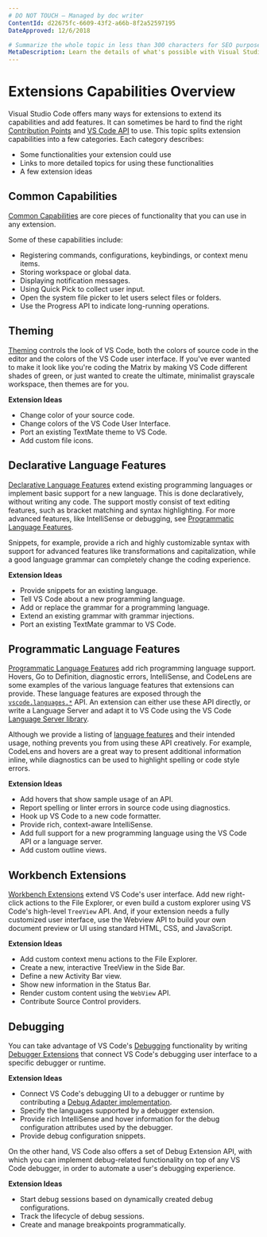 ```yaml
---
# DO NOT TOUCH — Managed by doc writer
ContentId: d22675fc-6609-43f2-a66b-8f2a52597195
DateApproved: 12/6/2018

# Summarize the whole topic in less than 300 characters for SEO purpose
MetaDescription: Learn the details of what's possible with Visual Studio Code's rich extension (plug-in) API.
---
```


# Extensions Capabilities Overview

Visual Studio Code offers many ways for extensions to extend its capabilities and add features. It can sometimes be hard to find the right [Contribution Points](/api/references/contribution-points) and [VS Code API](/api/references/vscode-api) to use. This topic splits extension capabilities into a few categories. Each category describes:

- Some functionalities your extension could use
- Links to more detailed topics for using these functionalities
- A few extension ideas

## Common Capabilities

[Common Capabilities](./common-capabilities) are core pieces of functionality that you can use in any extension.

Some of these capabilities include:

- Registering commands, configurations, keybindings, or context menu items.
- Storing workspace or global data.
- Displaying notification messages.
- Using Quick Pick to collect user input.
- Open the system file picker to let users select files or folders.
- Use the Progress API to indicate long-running operations.

## Theming

[Theming](./theming) controls the look of VS Code, both the colors of source code in the editor and the colors of the VS Code user interface. If you've ever wanted to make it look like you're coding the Matrix by making VS Code different shades of green, or just wanted to create the ultimate, minimalist grayscale workspace, then themes are for you.

**Extension Ideas**

- Change color of your source code.
- Change colors of the VS Code User Interface.
- Port an existing TextMate theme to VS Code.
- Add custom file icons.

## Declarative Language Features

[Declarative Language Features](/api/language-extensions/overview#declarative-language-features) extend existing programming languages or implement basic support for a new language. This is done declaratively, without writing any code. The support mostly consist of text editing features, such as bracket matching and syntax highlighting. For more advanced features, like IntelliSense or debugging, see [Programmatic Language Features](/api/language-extensions/overview#programmatic-language-features).

Snippets, for example, provide a rich and highly customizable syntax with support for advanced features like transformations and capitalization, while a good language grammar can completely change the coding experience.

**Extension Ideas**

- Provide snippets for an existing language.
- Tell VS Code about a new programming language.
- Add or replace the grammar for a programming language.
- Extend an existing grammar with grammar injections.
- Port an existing TextMate grammar to VS Code.

## Programmatic Language Features

[Programmatic Language Features](/api/language-extensions/overview#programmatic-language-features) add rich programming language support. Hovers, Go to Definition, diagnostic errors, IntelliSense, and CodeLens are some examples of the various language features that extensions can provide. These language features are exposed through the [`vscode.languages.*`](/api/references/vscode-api#languages) API. An extension can either use these API directly, or write a Language Server and adapt it to VS Code using the VS Code [Language Server library](https://github.com/Microsoft/vscode-languageserver-node).

Although we provide a listing of [language features](/api/language-extensions/programmatic-language-features) and their intended usage, nothing prevents you from using these API creatively. For example, CodeLens and hovers are a great way to present additional information inline, while diagnostics can be used to highlight spelling or code style errors.

**Extension Ideas**

- Add hovers that show sample usage of an API.
- Report spelling or linter errors in source code using diagnostics.
- Hook up VS Code to a new code formatter.
- Provide rich, context-aware IntelliSense.
- Add full support for a new programming language using the VS Code API or a language server.
- Add custom outline views.

## Workbench Extensions

[Workbench Extensions](./extending-workbench) extend VS Code's user interface. Add new right-click actions to the File Explorer, or even build a custom explorer using VS Code's high-level `TreeView` API. And, if your extension needs a fully customized user interface, use the Webview API to build your own document preview or UI using standard HTML, CSS, and JavaScript.

**Extension Ideas**

- Add custom context menu actions to the File Explorer.
- Create a new, interactive TreeView in the Side Bar.
- Define a new Activity Bar view.
- Show new information in the Status Bar.
- Render custom content using the `WebView` API.
- Contribute Source Control providers.

## Debugging

You can take advantage of VS Code's [Debugging](/docs/editor/debugging) functionality by writing [Debugger Extensions](/api/extension-guides/debug-extension) that connect VS Code's debugging user interface to a specific debugger or runtime.

**Extension Ideas**

- Connect VS Code's debugging UI to a debugger or runtime by contributing a [Debug Adapter implementation](https://microsoft.github.io/debug-adapter-protocol/implementors/adapters/).
- Specify the languages supported by a debugger extension.
- Provide rich IntelliSense and hover information for the debug configuration attributes used by the debugger.
- Provide debug configuration snippets.

On the other hand, VS Code also offers a set of Debug Extension API, with which you can implement debug-related functionality on top of any VS Code debugger, in order to automate a user's debugging experience.

**Extension Ideas**

- Start debug sessions based on dynamically created debug configurations.
- Track the lifecycle of debug sessions.
- Create and manage breakpoints programmatically.

<!-- Add below content back after writing ./extending-core-functionalities.md  -->
<!-- ## Core Extensions

[Core Extensions](extending-core-functionalities) are for very advanced users. These let you build a custom back end for many of VS Code's low-level functionality. For example, the `FileSystem` API can be used to support working with files over FTP or other protocols. Core extensions typically work transparently from a user's point of view.

**Extension Ideas**

- Add support for working with remote files over FTP or SFTP.
- Register new source control provider, such as Mercurial.
- Implement a custom file search provider. -->
